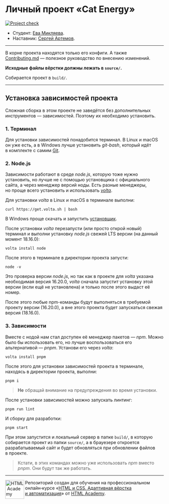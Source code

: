 # Личный проект «Cat Energy»

[![Project check][check-image]][check-url]

* Студент: [Ева Микляева](https://up.htmlacademy.ru/adaptive/28/user/2282555).
* Наставник: [Сергей Артемов](https://htmlacademy.ru/profile/firefoxic).

---

В корне проекта находятся только его конфиги. А также [Contributing.md](Contributing.md) — полезное руководство по внесению изменений.

**Исходные файлы вёрстки должны лежать в `source/`.**

Собирается проект в `build/`.

---

## Установка зависимостей проекта

Сложная сборка в этом проекте не заведётся без дополнительных инструментов — зависимостей. Поэтому их необходимо установить.

### 1. Терминал

Для установки зависимостей понадобится терминал. В Linux и macOS он уже есть, а в Windows лучше установить _git-bash_, который идёт в комплекте с самим [Git](https://git-scm.com/download/windows).

### 2. Node.js

Зависимости работают в среде _node.js_, которую тоже нужно установить, но лучше не с помощью установщика с официального сайта, а через менеджер версий ноды. Есть разные менеджеры, но проще всего установить и использовать [_volta_](https://volta.sh/).

Для установки _volta_ в Linux и macOS в терминале выполни:

```shell
curl https://get.volta.sh | bash
```

В Windows проще скачать и запустить [установщик](https://github.com/volta-cli/volta/releases/download/v1.1.1/volta-1.1.1-windows-x86_64.msi).

После установки _volta_ перезапусти (или просто открой новый) терминал и выполни установку _node.js_ свежей LTS версии (на данный момент 18.16.0):

```shell
volta install node
```

После этого в терминале в директории проекта запусти:

```shell
node -v
```

Это проверка версии _node.js_, но так как в проекте для _volta_ указана необходимая версия 16.20.0, _volta_ сначала запустит установку этой версии (если ещё не установлена) и только после этого выдаст её номер.

После этого любые npm-команды будут выполняться в требуемой проекту версии (16.20.0), а вне этого проекта будет запускаться свежая версия (18.16.0).

### 3. Зависимости

Вместе с нодой нам стал доступен её менеджер пакетов — _npm_. Можно было бы использовать его, но лучше воспользоваться его альтернативой — _pnpm_. Установи его через _volta_:

```shell
volta install pnpm
```

После этого для установки зависимостей проекта в терминале, находясь в директории проекта, выполни:

```shell
pnpm i
```

> **Не** обращай внимание на предупреждения во время установки.

После установки зависимостей можно запускать линтинг:

```shell
pnpm run lint
```

И сборку для разработки:

```shell
pnpm start
```

При этом запустится и локальный сервер в папке `build/`, в которую собирается проект из папки `source/`, а в брауезере откроется разрабатываемый сайт и будет обновляться при обновлении файлов в проекте.

> Кстати, в этих командах можно уже использовать _npm_ вместо _pnpm_. Они будут так же работать.

---

<a href="https://htmlacademy.ru/intensive/adaptive"><img align="left" width="60" height="60" alt="HTML Academy" src="https://raw.githubusercontent.com/htmlacademy-adaptive/2282555-cat-energy-28/master/source/icons/htmlacademy.svg"></a>

Репозиторий создан для обучения на профессиональном онлайн‑курсе «[HTML и CSS. Адаптивная вёрстка и автоматизация](https://htmlacademy.ru/intensive/adaptive)» от [HTML Academy](https://htmlacademy.ru).

[check-image]: https://github.com/htmlacademy-adaptive/2282555-cat-energy-28/workflows/Project%20check/badge.svg?branch=master
[check-url]: https://github.com/htmlacademy-adaptive/2282555-cat-energy-28/actions
